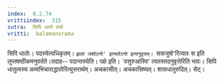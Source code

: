 ```yaml
---
index:  8.2.74
vrittiindex:  315
sutra:  सिपि धातो रुर्वा
vritti:  balamanorama 
---
```


सिपि धातोः। पदस्येत्यधिकृतम्। `झलां जशोऽन्ते' इत्यतोऽन्ते इत्यनुवृत्तम्। `ससजुषो'रित्यतः स इति लुप्तषष्ठीकमनुवर्तते।तदाह-- पदान्तस्येति। पक्षे इति। `वसुरुआंस्वि' त्यतस्तदनुवृत्तेरिति भावः। सिपि धातुत्वस्य अव्यभिचाराद्धातोरित्युत्तरार्थम्। अचकासीत्। अचकासिष्यत्। शासधातुरुदित्। सेट्। 

